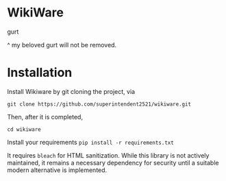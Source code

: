 # WikiWare
gurt

^ my beloved gurt will not be removed.


# Installation
Install Wikiware by git cloning the project, via

`git clone https://github.com/superintendent2521/wikiware.git`

Then, after it is completed,

`cd wikiware`

Install your requirements
`pip install -r requirements.txt`

It requires `bleach` for HTML sanitization. While this library is not actively maintained, it remains a necessary dependency for security until a suitable modern alternative is implemented.
